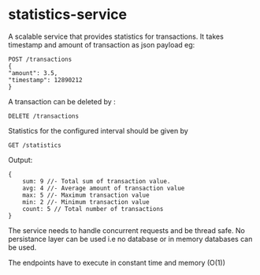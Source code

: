 # statistics-service

A scalable service that provides statistics for transactions. It takes timestamp and amount of transaction as json payload eg:
```
POST /transactions
{
"amount": 3.5,
"timestamp": 12890212
}
```
A transaction can be deleted by :
```
DELETE /transactions
```
Statistics for the configured interval should be given by
```
GET /statistics
```
Output:
```
{
	sum: 9 //- Total sum of transaction value.
	avg: 4 //- Average amount of transaction value
	max: 5 //- Maximum transaction value
	min: 2 //- Minimum transaction value
	count: 5 // Total number of transactions
}
```
The service needs to handle concurrent requests and be thread safe. No persistance layer can be used i.e no database or in memory databases can be used.

The endpoints have to execute in constant time and memory (O(1))
